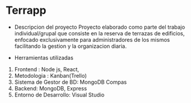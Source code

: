 # Terrapp
- Descripcion del proyecto 
Proyecto elaborado como parte del trabajo individual/grupal que consiste en la reserva de terrazas de edificios,
enfocado exclusivamente para administradores de los mismos facilitando la gestion y la organizacion diaria.

- Herramientas utilizadas 

1. Frontend : Node js, React,
2. Metodologia : Kanban(Trello)
3. Sistema de Gestor de BD: MongoDB Compas
4. Backend: MongoDB, Express
5. Entorno de Desarrollo: Visual Studio

